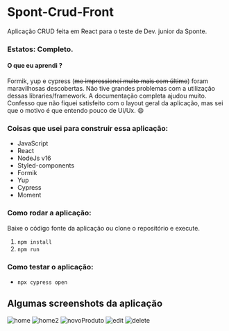 # Spont-Crud-Front
  Aplicação CRUD feita em React para o teste de Dev. junior da Sponte.
  
### Estatos: Completo.

#### O que eu aprendi ?
  Formik, yup e cypress (<strike>me impressionei muito mais com último</strike>) foram maravilhosas descobertas. Não tive grandes problemas com
  a utilização dessas libraries/framework. A documentação completa ajudou muito. Confesso que não fiquei satisfeito com o layout geral
  da aplicação, mas sei que o motivo é que entendo pouco de Ui/Ux. :smile:
  
### Coisas que usei para construir essa aplicação:
  + JavaScript
  + React
  + NodeJs v16
  + Styled-components
  + Formik
  + Yup
  + Cypress
  + Moment

### Como rodar a aplicação:
  Baixe o código fonte da aplicação ou clone o repositório e execute.
  <ol>
  <li><code>npm install</code></li>
  <li><code>npm run</code></li>
  </ol>
  
### Como testar o aplicação:
  + <code>npx cypress open</code>
    
## Algumas screenshots da aplicação
 
![home](https://user-images.githubusercontent.com/65471248/149704238-578feff0-f9ff-4697-8a0c-bffea1a2b6da.png)
![home2](https://user-images.githubusercontent.com/65471248/149704254-9e13122d-f4a8-4efc-b6f9-5dcbb3a2b06e.png)
![novoProduto](https://user-images.githubusercontent.com/65471248/149706784-ae93ab86-92ed-4b20-9bda-0d1ebf2283ba.png)
![edit](https://user-images.githubusercontent.com/65471248/149704334-6d7e3b4b-7214-4527-9f55-8f7871ac3262.png)
![delete](https://user-images.githubusercontent.com/65471248/149704349-10bbb734-bbda-4ffc-a8f5-a5d1fc612a02.png)

